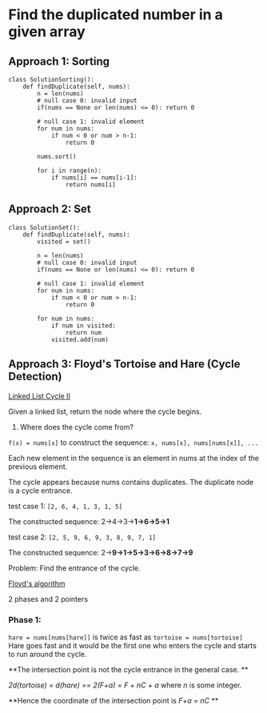 # Find the duplicated number in a given array

## Approach 1: Sorting 

```
class SolutionSorting():
    def findDuplicate(self, nums):
        n = len(nums)
        # null case 0: invalid input
        if(nums == None or len(nums) <= 0): return 0

        # null case 1: invalid element
        for num in nums:
            if num < 0 or num > n-1:
                return 0

        nums.sort()

        for i in range(n):
            if nums[i] == nums[i-1]:
                return nums[i]
```

## Approach 2: Set

```
class SolutionSet():
    def findDuplicate(self, nums):
        visited = set()

        n = len(nums)
        # null case 0: invalid input
        if(nums == None or len(nums) <= 0): return 0

        # null case 1: invalid element
        for num in nums:
            if num < 0 or num > n-1:
                return 0

        for num in nums:
            if num in visited:
                return num
            visited.add(num)
```

## Approach 3: Floyd's Tortoise and Hare (Cycle Detection) 

[Linked List Cycle II](https://leetcode.com/problems/linked-list-cycle-ii/solution/)

Given a linked list, return the node where the cycle begins. 

1. Where does the cycle come from?

`f(x) = nums[x]` to construct the sequence: `x, nums[x], nums[nums[x]], ...`

Each new element in the sequence is an element in nums at the index of the previous element. 

The cycle appears because nums contains duplicates. The duplicate node is a cycle entrance. 

test case 1: `[2, 6, 4, 1, 3, 1, 5]` 

The constructed sequence: 2->4->3->**1->6->5->1**

test case 2: `[2, 5, 9, 6, 9, 3, 8, 9, 7, 1]`

The constructed sequence: 2->**9->1->5->3->6->8->7->9**

Problem: Find the entrance of the cycle. 

[Floyd's algorithm](https://en.wikipedia.org/wiki/Cycle_detection#Floyd.27s_Tortoise_and_Hare)

2 phases and 2 pointers

### Phase 1:

`hare = nums[nums[hare]]` is twice as fast as `tortoise = nums[tortoise]`
Hare goes fast and it would be the first one who enters the cycle and starts to run around the cycle. 

**The intersection point is not the cycle entrance in the general case. **

*2d(tortoise) = d(hare)* == *2(F+a) = F + nC + a* where *n* is some integer. 

**Hence the coordinate of the intersection point is *F+a = nC* **







